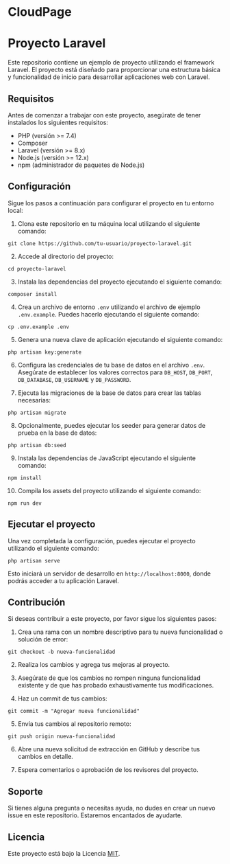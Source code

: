 # CloudPage


# Proyecto Laravel

Este repositorio contiene un ejemplo de proyecto utilizando el framework Laravel. El proyecto está diseñado para proporcionar una estructura básica y funcionalidad de inicio para desarrollar aplicaciones web con Laravel.

## Requisitos

Antes de comenzar a trabajar con este proyecto, asegúrate de tener instalados los siguientes requisitos:

- PHP (versión >= 7.4)
- Composer
- Laravel (versión >= 8.x)
- Node.js (versión >= 12.x)
- npm (administrador de paquetes de Node.js)

## Configuración

Sigue los pasos a continuación para configurar el proyecto en tu entorno local:

1. Clona este repositorio en tu máquina local utilizando el siguiente comando:

```
git clone https://github.com/tu-usuario/proyecto-laravel.git
```

2. Accede al directorio del proyecto:

```
cd proyecto-laravel
```

3. Instala las dependencias del proyecto ejecutando el siguiente comando:

```
composer install
```

4. Crea un archivo de entorno `.env` utilizando el archivo de ejemplo `.env.example`. Puedes hacerlo ejecutando el siguiente comando:

```
cp .env.example .env
```

5. Genera una nueva clave de aplicación ejecutando el siguiente comando:

```
php artisan key:generate
```

6. Configura las credenciales de tu base de datos en el archivo `.env`. Asegúrate de establecer los valores correctos para `DB_HOST`, `DB_PORT`, `DB_DATABASE`, `DB_USERNAME` y `DB_PASSWORD`.

7. Ejecuta las migraciones de la base de datos para crear las tablas necesarias:

```
php artisan migrate
```

8. Opcionalmente, puedes ejecutar los seeder para generar datos de prueba en la base de datos:

```
php artisan db:seed
```

9. Instala las dependencias de JavaScript ejecutando el siguiente comando:

```
npm install
```

10. Compila los assets del proyecto utilizando el siguiente comando:

```
npm run dev
```

## Ejecutar el proyecto

Una vez completada la configuración, puedes ejecutar el proyecto utilizando el siguiente comando:

```
php artisan serve
```

Esto iniciará un servidor de desarrollo en `http://localhost:8000`, donde podrás acceder a tu aplicación Laravel.

## Contribución

Si deseas contribuir a este proyecto, por favor sigue los siguientes pasos:

1. Crea una rama con un nombre descriptivo para tu nueva funcionalidad o solución de error:

```
git checkout -b nueva-funcionalidad
```

2. Realiza los cambios y agrega tus mejoras al proyecto.

3. Asegúrate de que los cambios no rompen ninguna funcionalidad existente y de que has probado exhaustivamente tus modificaciones.

4. Haz un commit de tus cambios:
```
git commit -m "Agregar nueva funcionalidad"
```
5. Envía tus cambios al repositorio remoto:
```
git push origin nueva-funcionalidad
```
6. Abre una nueva solicitud de extracción en GitHub y describe tus cambios en detalle.

7. Espera comentarios o aprobación de los revisores del proyecto.

## Soporte

Si tienes alguna pregunta o necesitas ayuda, no dudes en crear un nuevo issue en este repositorio. Estaremos encantados de ayudarte.

## Licencia

Este proyecto está bajo la Licencia [MIT](LICENSE).
